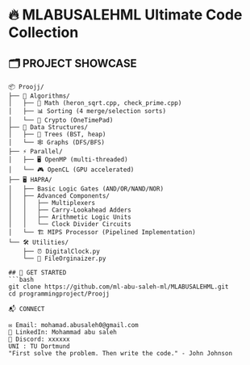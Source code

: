 # 🔥 MLABUSALEHML Ultimate Code Collection

## 🗂️ PROJECT SHOWCASE
```text
📦 Proojj/
├── 🧮 Algorithms/
│   ├── 🔢 Math (heron_sqrt.cpp, check_prime.cpp)
│   ├── 📊 Sorting (4 merge/selection sorts)
│   └── 🔐 Crypto (OneTimePad)
├── 🧬 Data Structures/
│   ├── 🌳 Trees (BST, heap)
│   └── 🕸️ Graphs (DFS/BFS)
├── ⚡ Parallel/
│   ├── 🖥️ OpenMP (multi-threaded)
│   └── 🎮 OpenCL (GPU accelerated)
├── 🖥️ HAPRA/
│   ├── Basic Logic Gates (AND/OR/NAND/NOR)
│   ├── Advanced Components/
│   │   ├── Multiplexers
│   │   ├── Carry-Lookahead Adders
│   │   ├── Arithmetic Logic Units
│   │   └── Clock Divider Circuits
│   └── 🏗️ MIPS Processor (Pipelined Implementation)
└── 🛠️ Utilities/
    ├── ⏰ DigitalClock.py
    └── 📂 FileOrginaizer.py

## 🚀 GET STARTED
```bash
git clone https://github.com/ml-abu-saleh-ml/MLABUSALEHML.git
cd programmingproject/Proojj

📬 CONNECT

✉️ Email: mohamad.abusaleh0@gmail.com
🔗 LinkedIn: Mohammad abu saleh
💬 Discord: xxxxxx
UNI : TU Dortmund
"First solve the problem. Then write the code." - John Johnson

